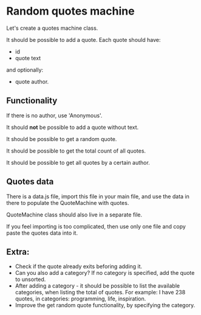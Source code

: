 # Random quotes machine

Let's create a quotes machine class.

It should be possible to add a quote. Each quote should have:

- id
- quote text

and optionally:

- quote author.

## Functionality

If there is no author, use 'Anonymous'.
    
It should **not** be possible to add a quote without text.

It should be possible to get a random quote.

It should be possible to get the total count of all quotes.

It should be possible to get all quotes by a certain author.

## Quotes data

There is a data.js file, import this file in your main file, and use the data in there to populate the QuoteMachine with quotes.

QuoteMachine class should also live in a separate file.

If you feel importing is too complicated, then use only one file and copy paste the quotes data into it.

## Extra:

- Check if the quote already exits beforing adding it.
- Can you also add a category? If no category is specified, add the quote to unsorted.
- After adding a category - it should be possible to list the available categories, when listing the total of quotes. For example: I have 238 quotes, in categories: programming, life, inspiration.
- Improve the get random quote functionality, by specifying the category.
